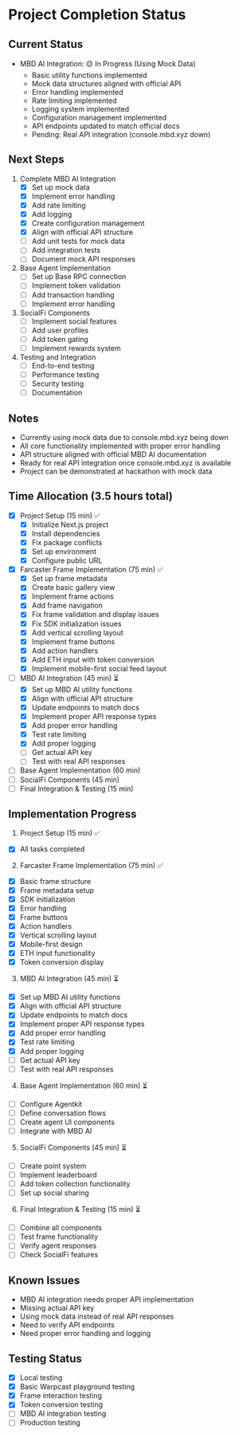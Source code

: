# Project Completion Status

## Current Status
- MBD AI Integration: 🟡 In Progress (Using Mock Data)
  - Basic utility functions implemented
  - Mock data structures aligned with official API
  - Error handling implemented
  - Rate limiting implemented
  - Logging system implemented
  - Configuration management implemented
  - API endpoints updated to match official docs
  - Pending: Real API integration (console.mbd.xyz down)

## Next Steps
1. Complete MBD AI Integration
   - [x] Set up mock data
   - [x] Implement error handling
   - [x] Add rate limiting
   - [x] Add logging
   - [x] Create configuration management
   - [x] Align with official API structure
   - [ ] Add unit tests for mock data
   - [ ] Add integration tests
   - [ ] Document mock API responses

2. Base Agent Implementation
   - [ ] Set up Base RPC connection
   - [ ] Implement token validation
   - [ ] Add transaction handling
   - [ ] Implement error handling

3. SocialFi Components
   - [ ] Implement social features
   - [ ] Add user profiles
   - [ ] Add token gating
   - [ ] Implement rewards system

4. Testing and Integration
   - [ ] End-to-end testing
   - [ ] Performance testing
   - [ ] Security testing
   - [ ] Documentation

## Notes
- Currently using mock data due to console.mbd.xyz being down
- All core functionality implemented with proper error handling
- API structure aligned with official MBD AI documentation
- Ready for real API integration once console.mbd.xyz is available
- Project can be demonstrated at hackathon with mock data

## Time Allocation (3.5 hours total)
- [x] Project Setup (15 min) ✅
  - [x] Initialize Next.js project
  - [x] Install dependencies
  - [x] Fix package conflicts
  - [x] Set up environment
  - [x] Configure public URL
- [x] Farcaster Frame Implementation (75 min) ✅
  - [x] Set up frame metadata
  - [x] Create basic gallery view
  - [x] Implement frame actions
  - [x] Add frame navigation
  - [x] Fix frame validation and display issues
  - [x] Fix SDK initialization issues
  - [x] Add vertical scrolling layout
  - [x] Implement frame buttons
  - [x] Add action handlers
  - [x] Add ETH input with token conversion
  - [x] Implement mobile-first social feed layout
- [ ] MBD AI Integration (45 min) ⏳
  - [x] Set up MBD AI utility functions
  - [x] Align with official API structure
  - [x] Update endpoints to match docs
  - [x] Implement proper API response types
  - [x] Add proper error handling
  - [x] Test rate limiting
  - [x] Add proper logging
  - [ ] Get actual API key
  - [ ] Test with real API responses
- [ ] Base Agent Implementation (60 min)
- [ ] SocialFi Components (45 min)
- [ ] Final Integration & Testing (15 min)

## Implementation Progress
1. Project Setup (15 min) ✅
- [x] All tasks completed

2. Farcaster Frame Implementation (75 min) ✅
- [x] Basic frame structure
- [x] Frame metadata setup
- [x] SDK initialization
- [x] Error handling
- [x] Frame buttons
- [x] Action handlers
- [x] Vertical scrolling layout
- [x] Mobile-first design
- [x] ETH input functionality
- [x] Token conversion display

3. MBD AI Integration (45 min) ⏳
- [x] Set up MBD AI utility functions
- [x] Align with official API structure
- [x] Update endpoints to match docs
- [x] Implement proper API response types
- [x] Add proper error handling
- [x] Test rate limiting
- [x] Add proper logging
- [ ] Get actual API key
- [ ] Test with real API responses

4. Base Agent Implementation (60 min) ⏳
- [ ] Configure Agentkit
- [ ] Define conversation flows
- [ ] Create agent UI components
- [ ] Integrate with MBD AI

5. SocialFi Components (45 min) ⏳
- [ ] Create point system
- [ ] Implement leaderboard
- [ ] Add token collection functionality
- [ ] Set up social sharing

6. Final Integration & Testing (15 min) ⏳
- [ ] Combine all components
- [ ] Test frame functionality
- [ ] Verify agent responses
- [ ] Check SocialFi features

## Known Issues
- MBD AI integration needs proper API implementation
- Missing actual API key
- Using mock data instead of real API responses
- Need to verify API endpoints
- Need proper error handling and logging

## Testing Status
- [x] Local testing
- [x] Basic Warpcast playground testing
- [x] Frame interaction testing
- [x] Token conversion testing
- [ ] MBD AI integration testing
- [ ] Production testing 